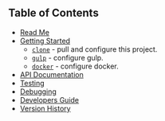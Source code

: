 ## Table of Contents

- [Read Me](/README.md)
- [Getting Started](/docs/GETTING_STARTED.md)
  - [`clone`](/docs/GETTING_STARTED.md#clone) - pull and configure this project.
  - [`gulp`](/docs/GETTING_STARTED.md#gulp) - configure gulp.
  - [`docker`](/docs/GETTING_STARTED.md#docker) - configure docker.
- [API Documentation](https://documenter.getpostman.com/view/27254452/2sA2r7zP33)
- [Testing](/docs/Testing.md)
- [Debugging](/docs/Debugging.md)
- [Developers Guide](/docs/Guides.md)
- [Version History](/docs/History.md)
